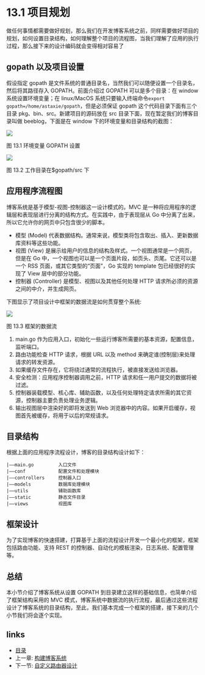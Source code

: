 # 13.1 项目规划

做任何事情都需要做好规划，那么我们在开发博客系统之前，同样需要做好项目的规划，如何设置目录结构，如何理解整个项目的流程图，当我们理解了应用的执行过程，那么接下来的设计编码就会变得相对容易了

## gopath 以及项目设置

假设指定 gopath 是文件系统的普通目录名，当然我们可以随便设置一个目录名，然后将其路径存入 GOPATH。前面介绍过 GOPATH 可以是多个目录：在 window 系统设置环境变量；在 linux/MacOS 系统只要输入终端命令`export gopath=/home/astaxie/gopath`，但是必须保证 gopath 这个代码目录下面有三个目录 pkg、bin、src。新建项目的源码放在 src 目录下面，现在暂定我们的博客目录叫做 beeblog，下面是在 window 下的环境变量和目录结构的截图：

![](https://ngte-superbed.oss-cn-beijing.aliyuncs.com/uPic/images/13.1.gopath.png?raw=true)

图 13.1 环境变量 GOPATH 设置

![](https://ngte-superbed.oss-cn-beijing.aliyuncs.com/uPic/images/13.1.gopath2.png?raw=true)

图 13.2 工作目录在$gopath/src 下

## 应用程序流程图

博客系统是基于模型-视图-控制器这一设计模式的。MVC 是一种将应用程序的逻辑层和表现层进行分离的结构方式。在实践中，由于表现层从 Go 中分离了出来，所以它允许你的网页中只包含很少的脚本。

- 模型 (Model) 代表数据结构。通常来说，模型类将包含取出、插入、更新数据库资料等这些功能。
- 视图 (View) 是展示给用户的信息的结构及样式。一个视图通常是一个网页，但是在 Go 中，一个视图也可以是一个页面片段，如页头、页尾。它还可以是一个 RSS 页面，或其它类型的“页面”，Go 实现的 template 包已经很好的实现了 View 层中的部分功能。
- 控制器 (Controller) 是模型、视图以及其他任何处理 HTTP 请求所必须的资源之间的中介，并生成网页。

下图显示了项目设计中框架的数据流是如何贯穿整个系统:

![](https://ngte-superbed.oss-cn-beijing.aliyuncs.com/uPic/images/13.1.flow.png?raw=true)

图 13.3 框架的数据流

1. main.go 作为应用入口，初始化一些运行博客所需要的基本资源，配置信息，监听端口。
2. 路由功能检查 HTTP 请求，根据 URL 以及 method 来确定谁(控制层)来处理请求的转发资源。
3. 如果缓存文件存在，它将绕过通常的流程执行，被直接发送给浏览器。
4. 安全检测：应用程序控制器调用之前，HTTP 请求和任一用户提交的数据将被过滤。
5. 控制器装载模型、核心库、辅助函数，以及任何处理特定请求所需的其它资源，控制器主要负责处理业务逻辑。
6. 输出视图层中渲染好的即将发送到 Web 浏览器中的内容。如果开启缓存，视图首先被缓存，将用于以后的常规请求。

## 目录结构

根据上面的应用程序流程设计，博客的目录结构设计如下：

    |——main.go         入口文件
    |——conf            配置文件和处理模块
    |——controllers     控制器入口
    |——models          数据库处理模块
    |——utils           辅助函数库
    |——static          静态文件目录
    |——views           视图库

## 框架设计

为了实现博客的快速搭建，打算基于上面的流程设计开发一个最小化的框架，框架包括路由功能、支持 REST 的控制器、自动化的模板渲染，日志系统、配置管理等。

## 总结

本小节介绍了博客系统从设置 GOPATH 到目录建立这样的基础信息，也简单介绍了框架结构采用的 MVC 模式，博客系统中数据流的执行流程，最后通过这些流程设计了博客系统的目录结构，至此，我们基本完成一个框架的搭建，接下来的几个小节我们将会逐个实现。

## links

- [目录](preface.md)
- 上一章: [构建博客系统](13.0.md)
- 下一节: [自定义路由器设计](13.2.md)
